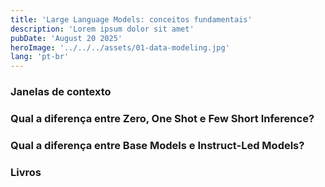 ```yaml
---
title: 'Large Language Models: conceitos fundamentais'
description: 'Lorem ipsum dolor sit amet'
pubDate: 'August 20 2025'
heroImage: '../../../assets/01-data-modeling.jpg'
lang: 'pt-br'
---
```


### Janelas de contexto


### Qual a diferença entre Zero, One Shot e Few Short Inference?


### Qual a diferença entre Base Models e Instruct-Led Models?



### Livros